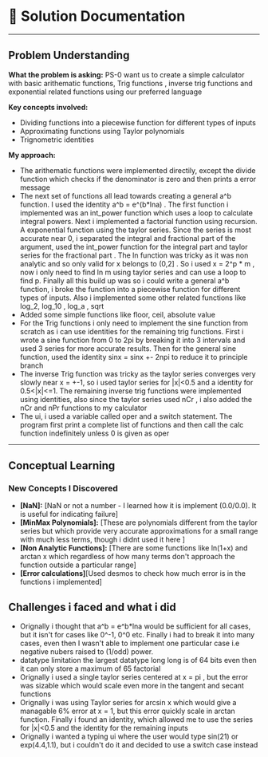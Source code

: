 # 📝 Solution Documentation 

---

## Problem Understanding
**What the problem is asking:** PS-0 want us to create a simple calculator with basic arithematic functions, Trig functions , inverse trig functions and exponential related functions using our preferred language

**Key concepts involved:** 
- Dividing functions into a piecewise function for different types of inputs
- Approximating functions using Taylor polynomials
- Trignometric identities
  
**My approach:** 

- The arithematic functions were implemented directily, except the divide function which checks if the denominator is zero and then prints a error message
- The next set of functions all lead towards creating a general a^b function. I used the identity a^b = e^(b*lna) . The first function i implemented was an int\_power function which uses a loop to calculate integral powers. Next i implemented a factorial function using recursion. A exponential function using the taylor series. Since the series is most accurate near 0, i separated the integral and fractional part of the argument, used the int\_power function for the integral part and taylor series for the fractional part . The ln function was tricky as it was non analytic and so only valid for x belongs to (0,2] . So i used x = 2^p * m , now i only need to find ln m using taylor series and can use a loop to find p. Finally all this build up was so i could write a general a^b function, i broke the function into a piecewise function for different types of inputs. Also i implemented some other related functions like log\_2, log\_10 , log\_a , sqrt
- Added some simple functions like floor, ceil, absolute value
- For the Trig functions i only need to implement the sine function from scratch as i can use identities for the remaining trig functions. First i wrote a sine function from 0 to 2pi by breaking it into 3 intervals and used 3 series for more accurate results. Then for the general sine function, used the identity sinx = sinx  +- 2npi to reduce it to principle branch
- The inverse Trig function was tricky as the taylor series converges very slowly near x = +-1, so i used taylor series for |x|<0.5 and a identity for 0.5<|x|<=1. The remaining inverse trig functions were implemented using identities, also since the taylor series used nCr , i also added the nCr and nPr functions to my calculator
- The ui, i used a variable called oper and a switch statement. The program first print a complete list of functions and then call the calc function indefinitely unless 0 is given as oper

---


##  Conceptual Learning

### **New Concepts I Discovered**
- **[NaN]:** [NaN or not a number - I learned how it is implement (0.0/0.0). It is useful for indicating failure]
- **[MinMax Polynomials]:** [These are polynomials different from the taylor series but which provide very accurate approximations for a small range with much less terms, though i didnt used it here ]
- **[Non Analytic Functions]:** [There are some functions like ln(1+x) and arctan x which regardless of how many terms don't approach the function outside a particular range]
- **[Error calculations]**[Used desmos to check how much error is in the functions i implemented]

## Challenges i faced and what i did 
- Orignally i thought that a^b = e^b*lna would be sufficient for all cases, but it isn't for cases like 0^-1, 0^0 etc. Finally i had to break it into many cases, even then I wasn't able to implement one particular case i.e negative nubers raised to (1/odd) power.
- datatype limitation the largest datatype long long is of 64 bits even then it can only store a maximum of 65 factorial
- Orignally i used a single taylor series centered at x = pi , but the error was sizable which would scale even more in the tangent and secant functions
- Orignally i was using Taylor series for arcsin x which would give a managable 6% error at x = 1, but this error quickly scale in arctan function. Finally i found an identity, which allowed me to use the series for |x|<0.5 and the identity for the remaining inputs
- Orignally i wanted a typing ui where the user would type sin(21) or exp(4.4,1.1), but i couldn't do it and decided to use a switch case instead



